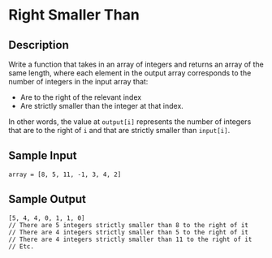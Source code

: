 # Right Smaller Than

## Description
Write a function that takes in an array of integers and returns an array of the same length, where each element in the output array corresponds to the number of integers in the input array that:
- Are to the right of the relevant index
- Are strictly smaller than the integer at that index.

In other words, the value at `output[i]` represents the number of integers that are to the right of `i` and that are strictly smaller than `input[i]`.

## Sample Input
```
array = [8, 5, 11, -1, 3, 4, 2]
```

## Sample Output
```
[5, 4, 4, 0, 1, 1, 0]
// There are 5 integers strictly smaller than 8 to the right of it
// There are 4 integers strictly smaller than 5 to the right of it
// There are 4 integers strictly smaller than 11 to the right of it
// Etc.
```